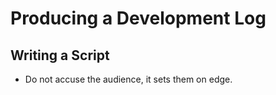 # Producing a Development Log

## Writing a Script

- Do not accuse the audience, it sets them on edge.
